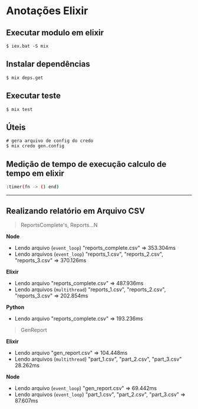 # Anotações Elixir

## Executar modulo em elixir

```shell
$ iex.bat -S mix
```

## Instalar dependências

```shell
$ mix deps.get
```

## Executar teste

```shell
$ mix test
```

## Úteis

```shell
# gera arquivo de config do credo
$ mix credo gen.config
```

## Medição de tempo de execução calculo de tempo em elixir

```bash
:timer(fn -> () end)
```

---

## Realizando relatório em Arquivo CSV

> ReportsComplete's, Reports...N

**Node**

- Lendo arquivo (`event_loop`) "reports_complete.csv" => 353.304ms
- Lendo arquivos (`event_loop`) "reports_1.csv", "reports_2.csv", "reports_3.csv" => 370.126ms

**Elixir**

- Lendo arquivo "reports_complete.csv" => 487.936ms
- Lendo arquivos (`multithread`) "reports_1.csv", "reports_2.csv", "reports_3.csv" => 202.854ms

**Python**

- Lendo arquivo "reports_complete.csv" => 193.236ms

> GenReport

**Elixir**

- Lendo arquivo "gen_report.csv" => 104.448ms
- Lendo arquivos (`multithread`) "part_1.csv", "part_2.csv", "part_3.csv" 28.262ms

**Node**

- Lendo arquivo (`event_loop`) "gen_report.csv" => 69.442ms
- Lendo arquivos (`event_loop`) "part_1.csv", "part_2.csv", "part_3.csv" => 87.607ms
